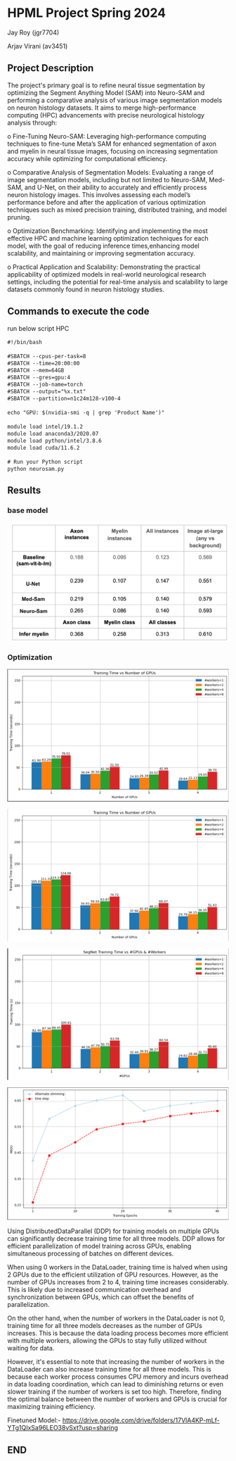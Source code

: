 # HPML Project Spring 2024
Jay Roy (jgr7704)

Arjav Virani (av3451)

## Project Description 

The project's primary goal is to refine neural tissue segmentation by optimizing the Segment Anything Model (SAM) into Neuro-SAM and performing a comparative analysis of various image segmentation models on neuron histology datasets. It aims to merge high-performance computing (HPC) advancements with precise neurological histology analysis through:

o Fine-Tuning Neuro-SAM: Leveraging high-performance computing techniques to fine-tune Meta’s SAM for enhanced segmentation of axon and myelin in neural tissue images, focusing on increasing segmentation accuracy while optimizing for computational efficiency.

o Comparative Analysis of Segmentation Models: Evaluating a range of image segmentation models, including but not limited to Neuro-SAM, Med-SAM, and U-Net, on their ability to accurately and efficiently process neuron histology images. This involves assessing each model’s performance before and after the application of various optimization techniques such as mixed precision training, distributed training, and model pruning.

o Optimization Benchmarking: Identifying and implementing the most effective HPC and machine learning optimization techniques for each model, with the goal of reducing inference times,enhancing model scalability, and maintaining or improving segmentation accuracy.

o Practical Application and Scalability: Demonstrating the practical applicability of optimized models in real-world neurological research settings, including the potential for real-time analysis and scalability to large datasets commonly found in neuron histology studies.


## Commands to execute the code        
run below script HPC


```
#!/bin/bash

#SBATCH --cpus-per-task=8
#SBATCH --time=20:00:00
#SBATCH --mem=64GB
#SBATCH --gres=gpu:4
#SBATCH --job-name=torch
#SBATCH --output="%x.txt"
#SBATCH --partition=n1c24m128-v100-4

echo "GPU: $(nvidia-smi -q | grep 'Product Name')"

module load intel/19.1.2
module load anaconda3/2020.07
module load python/intel/3.8.6
module load cuda/11.6.2

# Run your Python script
python neurosam.py
```

## Results
### base model
![result](./result/5.png)

### Optimization
![result](./result/1.png)

![result](./result/2.png)

![result](./result/3.png)

![result](./result/4.png)

Using DistributedDataParallel (DDP) for training models on multiple GPUs can significantly decrease training time for all three models. DDP allows for efficient parallelization of model training across GPUs, enabling simultaneous processing of batches on different devices.

When using 0 workers in the DataLoader, training time is halved when using 2 GPUs due to the efficient utilization of GPU resources. However, as the number of GPUs increases from 2 to 4, training time increases considerably. This is likely due to increased communication overhead and synchronization between GPUs, which can offset the benefits of parallelization.

On the other hand, when the number of workers in the DataLoader is not 0, training time for all three models decreases as the number of GPUs increases. This is because the data loading process becomes more efficient with multiple workers, allowing the GPUs to stay fully utilized without waiting for data.

However, it's essential to note that increasing the number of workers in the DataLoader can also increase training time for all three models. This is because each worker process consumes CPU memory and incurs overhead in data loading coordination, which can lead to diminishing returns or even slower training if the number of workers is set too high. Therefore, finding the optimal balance between the number of workers and GPUs is crucial for maximizing training efficiency.

Finetuned Model:- https://drive.google.com/drive/folders/17VlA4KP-mLf-YTg1QIxSa96LEO38vSxt?usp=sharing

## END

